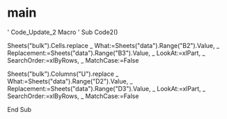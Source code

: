 # main
' Code_Update_2 Macro
'
Sub Code2()
 
Sheets("bulk").Cells.replace _
        What:=Sheets("data").Range("B2").Value, _
        Replacement:=Sheets("data").Range("B3").Value, _
        LookAt:=xlPart, _
        SearchOrder:=xlByRows, _
        MatchCase:=False
        
Sheets("bulk").Columns("U").replace _
        What:=Sheets("data").Range("D2").Value, _
        Replacement:=Sheets("data").Range("D3").Value, _
        LookAt:=xlPart, _
        SearchOrder:=xlByRows, _
        MatchCase:=False
        

End Sub


